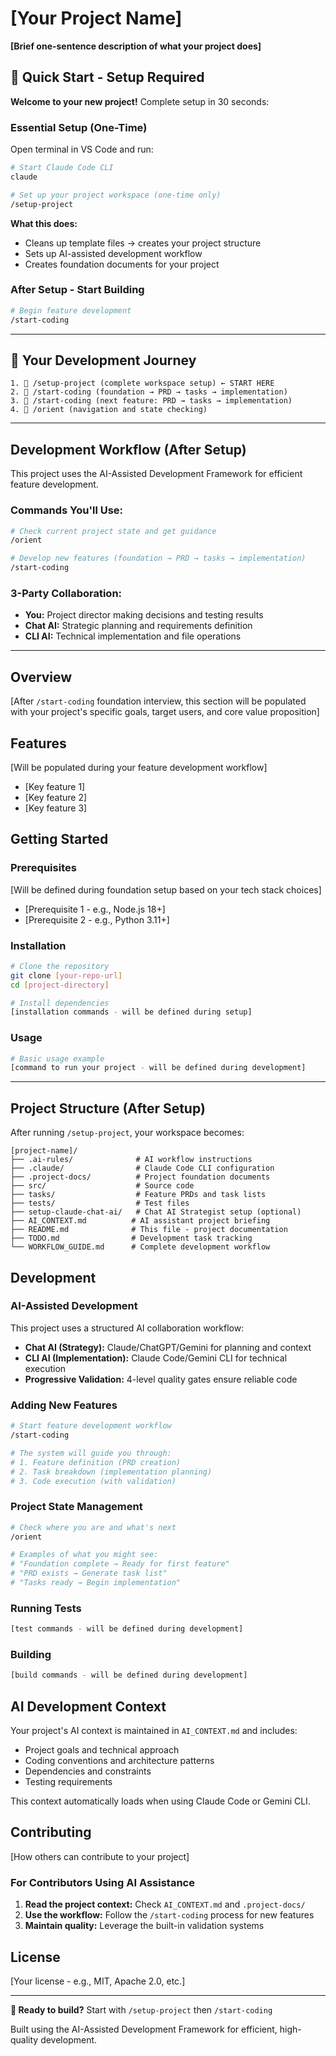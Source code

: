 # [Your Project Name]

**[Brief one-sentence description of what your project does]**

## 🚀 Quick Start - Setup Required

**Welcome to your new project!** Complete setup in 30 seconds:

### **Essential Setup (One-Time)**

Open terminal in VS Code and run:

```bash
# Start Claude Code CLI
claude

# Set up your project workspace (one-time only)
/setup-project
```

**What this does:**
- Cleans up template files → creates your project structure
- Sets up AI-assisted development workflow
- Creates foundation documents for your project

### **After Setup - Start Building**

```bash
# Begin feature development 
/start-coding
```

---

## 🎯 Your Development Journey

```
1. 🔄 /setup-project (complete workspace setup) ← START HERE
2. 🔄 /start-coding (foundation → PRD → tasks → implementation)
3. 🔄 /start-coding (next feature: PRD → tasks → implementation)
4. 🧭 /orient (navigation and state checking)
```

---

## Development Workflow (After Setup)

This project uses the AI-Assisted Development Framework for efficient feature development.

### **Commands You'll Use:**

```bash
# Check current project state and get guidance
/orient

# Develop new features (foundation → PRD → tasks → implementation)
/start-coding
```

### **3-Party Collaboration:**
- **You:** Project director making decisions and testing results
- **Chat AI:** Strategic planning and requirements definition
- **CLI AI:** Technical implementation and file operations

---

## Overview

[After `/start-coding` foundation interview, this section will be populated with your project's specific goals, target users, and core value proposition]

## Features

[Will be populated during your feature development workflow]

- [Key feature 1]
- [Key feature 2] 
- [Key feature 3]

## Getting Started

### Prerequisites

[Will be defined during foundation setup based on your tech stack choices]

- [Prerequisite 1 - e.g., Node.js 18+]
- [Prerequisite 2 - e.g., Python 3.11+]

### Installation

```bash
# Clone the repository
git clone [your-repo-url]
cd [project-directory]

# Install dependencies
[installation commands - will be defined during setup]
```

### Usage

```bash
# Basic usage example
[command to run your project - will be defined during development]
```

---

## Project Structure (After Setup)

After running `/setup-project`, your workspace becomes:

```
[project-name]/
├── .ai-rules/              # AI workflow instructions
├── .claude/                # Claude Code CLI configuration
├── .project-docs/          # Project foundation documents
├── src/                    # Source code
├── tasks/                  # Feature PRDs and task lists
├── tests/                  # Test files
├── setup-claude-chat-ai/   # Chat AI Strategist setup (optional)
├── AI_CONTEXT.md          # AI assistant project briefing
├── README.md              # This file - project documentation
├── TODO.md                # Development task tracking
└── WORKFLOW_GUIDE.md      # Complete development workflow
```

## Development

### **AI-Assisted Development**

This project uses a structured AI collaboration workflow:

- **Chat AI (Strategy):** Claude/ChatGPT/Gemini for planning and context
- **CLI AI (Implementation):** Claude Code/Gemini CLI for technical execution
- **Progressive Validation:** 4-level quality gates ensure reliable code

### **Adding New Features**

```bash
# Start feature development workflow
/start-coding

# The system will guide you through:
# 1. Feature definition (PRD creation)
# 2. Task breakdown (implementation planning)
# 3. Code execution (with validation)
```

### **Project State Management**

```bash
# Check where you are and what's next
/orient

# Examples of what you might see:
# "Foundation complete → Ready for first feature"
# "PRD exists → Generate task list"
# "Tasks ready → Begin implementation"
```

### Running Tests

```bash
[test commands - will be defined during development]
```

### Building

```bash
[build commands - will be defined during development]
```

## AI Development Context

Your project's AI context is maintained in `AI_CONTEXT.md` and includes:
- Project goals and technical approach
- Coding conventions and architecture patterns
- Dependencies and constraints
- Testing requirements

This context automatically loads when using Claude Code or Gemini CLI.

## Contributing

[How others can contribute to your project]

### For Contributors Using AI Assistance

1. **Read the project context:** Check `AI_CONTEXT.md` and `.project-docs/`
2. **Use the workflow:** Follow the `/start-coding` process for new features
3. **Maintain quality:** Leverage the built-in validation systems

## License

[Your license - e.g., MIT, Apache 2.0, etc.]

---

**🎯 Ready to build?** Start with `/setup-project` then `/start-coding`

Built using the AI-Assisted Development Framework for efficient, high-quality development.